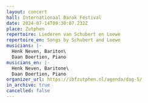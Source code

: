 ```yaml
---
layout: concert
hall: Internationaal Barok Festival
date: 2024-07-14T09:30:07.232Z
place: Zutphen
repertoire: Liederen van Schubert en Loewe
repertoire_en: Songs by Schubert and Loewe
musicians: |-
  Henk Neven, Bariton\
  Daan Boertien, Piano
musicians_en: |-
  Henk Neven, Baritone\
  Daan Boertien, Piano
organizer_url: https://ibfzutphen.nl/agenda/dag-5/
in_archive: true
cancelled: false
---
```

